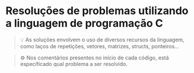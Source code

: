 <h1>Resoluções de problemas utilizando a linguagem de programação C</h1>

> 💡  As soluções envolvem o uso de diversos recursos da linguagem, como laços de repetições, vetores, matrizes, structs, ponteiros...

> ⚙️ Nos comentários presentes no início de cada código, está especificado qual problema a ser resolvido.
